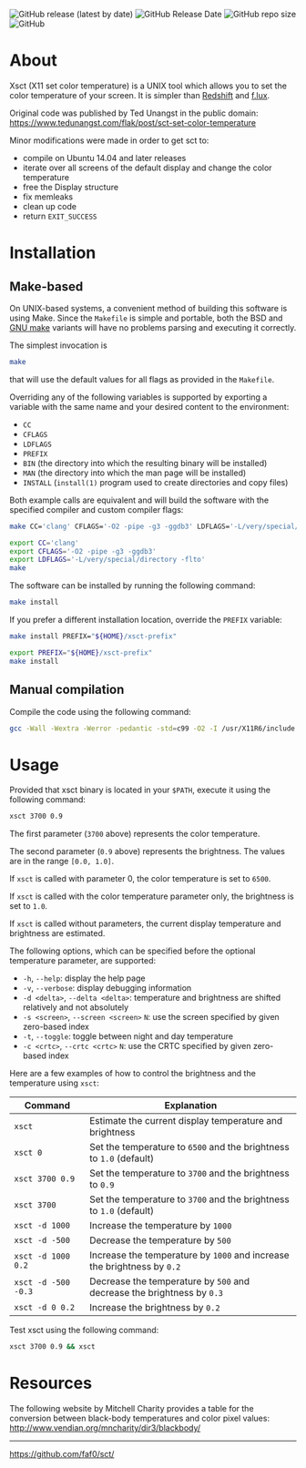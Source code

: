 ![GitHub release (latest by date)](https://img.shields.io/github/v/release/faf0/sct)
![GitHub Release Date](https://img.shields.io/github/release-date/faf0/sct)
![GitHub repo size](https://img.shields.io/github/repo-size/faf0/sct)
![GitHub](https://img.shields.io/github/license/faf0/sct)  

# About

Xsct (X11 set color temperature) is a UNIX tool which allows you to set the color
temperature of your screen. It is simpler than [Redshift](https://github.com/jonls/redshift) and [f.lux](https://justgetflux.com/).

Original code was published by Ted Unangst in the public domain:
https://www.tedunangst.com/flak/post/sct-set-color-temperature

Minor modifications were made in order to get sct to:
- compile on Ubuntu 14.04 and later releases
- iterate over all screens of the default display and change the color
  temperature
- free the Display structure
- fix memleaks
- clean up code
- return `EXIT_SUCCESS`

# Installation

## Make-based

On UNIX-based systems, a convenient method of building this software is using Make.
Since the `Makefile` is simple and portable, both the BSD and [GNU make](https://www.gnu.org/software/make/) variants will have no problems parsing and executing it correctly.

The simplest invocation is
~~~sh
make
~~~
that will use the default values for all flags as provided in the `Makefile`.

Overriding any of the following variables is supported by exporting a variable with the same name and your desired content to the environment:
* `CC`
* `CFLAGS`
* `LDFLAGS`
* `PREFIX`
* `BIN` (the directory into which the resulting binary will be installed)
* `MAN` (the directory into which the man page will be installed)
* `INSTALL` (`install(1)` program used to create directories and copy files)

Both example calls are equivalent and will build the software with the specified compiler and custom compiler flags:
~~~sh
make CC='clang' CFLAGS='-O2 -pipe -g3 -ggdb3' LDFLAGS='-L/very/special/directory -flto'
~~~

~~~sh
export CC='clang'
export CFLAGS='-O2 -pipe -g3 -ggdb3'
export LDFLAGS='-L/very/special/directory -flto'
make
~~~

The software can be installed by running the following command:
~~~sh
make install
~~~

If you prefer a different installation location, override the `PREFIX` variable:
~~~sh
make install PREFIX="${HOME}/xsct-prefix"
~~~

~~~sh
export PREFIX="${HOME}/xsct-prefix"
make install
~~~

## Manual compilation

Compile the code using the following command:
~~~sh
gcc -Wall -Wextra -Werror -pedantic -std=c99 -O2 -I /usr/X11R6/include xsct.c -o xsct -L /usr/X11R6/lib -lX11 -lXrandr -lm -s
~~~

# Usage

Provided that xsct binary is located in your `$PATH`, execute it using the following command:
~~~sh
xsct 3700 0.9
~~~

The first parameter (`3700` above) represents the color temperature.

The second parameter (`0.9` above) represents the brightness. The values are in the range `[0.0, 1.0]`.

If `xsct` is called with parameter 0, the color temperature is set to `6500`.

If `xsct` is called with the color temperature parameter only, the brightness is set to `1.0`.

If `xsct` is called without parameters, the current display temperature and brightness are estimated.

The following options, which can be specified before the optional temperature parameter, are supported:
- `-h`, `--help`: display the help page
- `-v`, `--verbose`: display debugging information
- `-d <delta>`, `--delta <delta>`: temperature and brightness are shifted relatively and not absolutely
- `-s <screen>`, `--screen <screen>` `N`: use the screen specified by given zero-based index
- `-t`, `--toggle`: toggle between night and day temperature
- `-c <crtc>`, `--crtc <crtc>` `N`: use the CRTC specified by given zero-based index

Here are a few examples of how to control the brightness and the temperature using `xsct`:

| Command             | Explanation                                                             |
|---------------------|-------------------------------------------------------------------------|
| `xsct`              | Estimate the current display temperature and brightness                 |
| `xsct 0`            | Set the temperature to `6500` and the brightness to `1.0` (default)     |
| `xsct 3700 0.9`     | Set the temperature to `3700` and the brightness to `0.9`               |
| `xsct 3700`         | Set the temperature to `3700` and the brightness to `1.0` (default)     |
| `xsct -d 1000`      | Increase the temperature by `1000`                                      |
| `xsct -d -500`      | Decrease the temperature by `500`                                       |
| `xsct -d 1000 0.2`  | Increase the temperature by `1000` and increase the brightness by `0.2` |
| `xsct -d -500 -0.3` | Decrease the temperature by `500` and decrease the brightness by `0.3`  |
| `xsct -d 0 0.2`     | Increase the brightness by `0.2`                                        |

Test xsct using the following command:
~~~sh
xsct 3700 0.9 && xsct
~~~

# Resources

The following website by Mitchell Charity provides a table for the conversion between black-body temperatures and color pixel values:
http://www.vendian.org/mncharity/dir3/blackbody/

---

https://github.com/faf0/sct/
